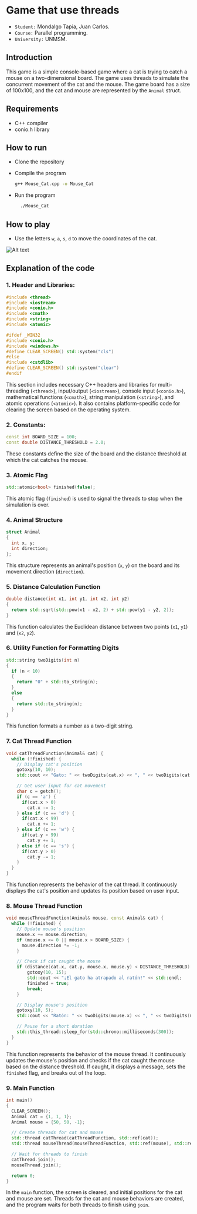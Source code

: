 # Game that use threads

- `Student:` Mondalgo Tapia, Juan Carlos.
- `Course:` Parallel programming.
- `University:` UNMSM.

## Introduction
This game is a simple console-based game where a cat is trying to catch a mouse on a two-dimensional board. The game uses threads to simulate the concurrent movement of the cat and the mouse. The game board has a size of 100x100, and the cat and mouse are represented by the `Animal` struct.

## Requirements
- C++ compiler
- conio.h library

## How to run
- Clone the repository
- Compile the program
	``` bash
	g++ Mouse_Cat.cpp -o Mouse_Cat
	```

- Run the program
  ```bash
	./Mouse_Cat
	```

## How to play
- Use the letters `w`, `a`, `s`, `d` to move the coordinates of the cat.

![Alt text](Demo.gif)

## Explanation of the code

### 1. Header and Libraries:
```cpp
#include <thread>
#include <iostream>
#include <conio.h>
#include <cmath>
#include <string>
#include <atomic>

#ifdef _WIN32
#include <conio.h>
#include <windows.h>
#define CLEAR_SCREEN() std::system("cls")
#else
#include <cstdlib>
#define CLEAR_SCREEN() std::system("clear")
#endif
```
This section includes necessary C++ headers and libraries for multi-threading (`<thread>`), input/output (`<iostream>`), console input (`<conio.h>`), mathematical functions (`<cmath>`), string manipulation (`<string>`), and atomic operations (`<atomic>`). It also contains platform-specific code for clearing the screen based on the operating system.

### 2. Constants:
```cpp
const int BOARD_SIZE = 100;
const double DISTANCE_THRESHOLD = 2.0;
```
These constants define the size of the board and the distance threshold at which the cat catches the mouse.

### 3. Atomic Flag
```cpp
std::atomic<bool> finished(false);
```
This atomic flag (`finished`) is used to signal the threads to stop when the simulation is over.

### 4. Animal Structure

```cpp
struct Animal
{
  int x, y;
  int direction;
};
```
This structure represents an animal's position (`x`, `y`) on the board and its movement direction (`direction`).

### 5. Distance Calculation Function
```cpp
double distance(int x1, int y1, int x2, int y2)
{
  return std::sqrt(std::pow(x1 - x2, 2) + std::pow(y1 - y2, 2));
}
```

This function calculates the Euclidean distance between two points (`x1`, `y1`) and (`x2`, `y2`).

### 6. Utility Function for Formatting Digits
```cpp
std::string twoDigits(int n)
{
  if (n < 10)
  {
    return "0" + std::to_string(n);
  }
  else
  {
    return std::to_string(n);
  }
}
```
This function formats a number as a two-digit string.

### 7. Cat Thread Function

```cpp
void catThreadFunction(Animal& cat) {
  while (!finished) {
    // Display cat's position
    gotoxy(10, 10);
    std::cout << "Gato: " << twoDigits(cat.x) << ", " << twoDigits(cat.y) << std::endl;

    // Get user input for cat movement
    char c = getch();
    if (c == 'a') {
      if(cat.x > 0)
        cat.x -= 1;
    } else if (c == 'd') {
      if(cat.x < 99)
        cat.x += 1;
    } else if (c == 'w') {
      if(cat.y < 99)
        cat.y += 1;
    } else if (c == 's') {
      if(cat.y > 0)
        cat.y -= 1;
    }
  }
}
```

This function represents the behavior of the cat thread. It continuously displays the cat's position and updates its position based on user input.

### 8. Mouse Thread Function

```cpp
void mouseThreadFunction(Animal& mouse, const Animal& cat) {
  while (!finished) {
    // Update mouse's position
    mouse.x += mouse.direction;
    if (mouse.x <= 0 || mouse.x > BOARD_SIZE) {
      mouse.direction *= -1;
    }

    // Check if cat caught the mouse
    if (distance(cat.x, cat.y, mouse.x, mouse.y) < DISTANCE_THRESHOLD) {
        gotoxy(10, 15);
        std::cout << "¡El gato ha atrapado al ratón!" << std::endl;
        finished = true;
        break;
    }

    // Display mouse's position
    gotoxy(10, 5);
    std::cout << "Ratón: " << twoDigits(mouse.x) << ", " << twoDigits(mouse.y) << std::endl;

    // Pause for a short duration
    std::this_thread::sleep_for(std::chrono::milliseconds(300));
  }
}
```

This function represents the behavior of the mouse thread. It continuously updates the mouse's position and checks if the cat caught the mouse based on the distance threshold. If caught, it displays a message, sets the `finished` flag, and breaks out of the loop.

### 9. Main Function

```cpp
int main()
{
  CLEAR_SCREEN();
  Animal cat = {1, 1, 1};
  Animal mouse = {50, 50, -1};

  // Create threads for cat and mouse
  std::thread catThread(catThreadFunction, std::ref(cat));
  std::thread mouseThread(mouseThreadFunction, std::ref(mouse), std::ref(cat));

  // Wait for threads to finish
  catThread.join();
  mouseThread.join();

  return 0;
}
```

In the `main` function, the screen is cleared, and initial positions for the cat and mouse are set. Threads for the cat and mouse behaviors are created, and the program waits for both threads to finish using `join`.